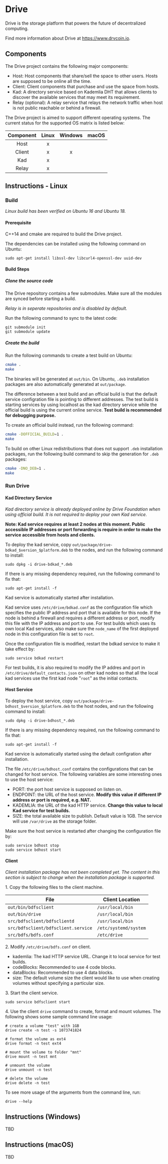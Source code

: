 # Drive

Drive is the storage platform that powers the future of decentralized computing.

Find more information about Drive at https://www.drvcoin.io.

## Components

The Drive project contains the following major components:

- Host: Host components that share/sell the space to other users. Hosts are supposed to be online all the time.
- Client: Client components that purchase and use the space from hosts.
- Kad: A directory service based on Kademlia DHT that allows clients to discover the available services that may meet its requirement.
- Relay (optional): A relay service that relays the network traffic when host is not public reachable or behind a firewall.

The Drive project is aimed to support different operating systems. The current status for the supported OS matrix is listed below:

Component | Linux | Windows | macOS
:-------: | :---: | :-----: | :---:
  Host    |   x   |         |      
  Client  |   x   |    x    |      
  Kad     |   x   |         |
  Relay   |   x   |         |

## Instructions - Linux

### Build

*Linux build has been verified on Ubuntu 16 and Ubuntu 18.*

#### Prerequisite

C++14 and cmake are required to build the Drive project.

The dependencies can be installed using the following command on Ubuntu:

```
sudo apt-get install libssl-dev libcurl4-openssl-dev uuid-dev
```

#### Build Steps

##### Clone the source code

The Drive repository contains a few submodules. Make sure all the modules are synced before starting a build.

*Relay is in seperate repositories and is disabled by default.*

Run the following command to sync to the latest code:

```
git submodule init
git submodule update
```

##### Create the build

Run the following commands to create a test build on Ubuntu:

```bash
cmake .
make
```

The binaries will be generated at `out/bin`. On Ubuntu, `.deb` installation packages are also automatically generated at `out/package`.

The difference between a test build and an official build is that the default service configration file is pointing to different addresses. The test build is starting services by using localhost as the kad directory service while the official build is using the current online service. **Test build is recommended for debugging purpose.**

To create an official build instead, run the following command:

```bash
cmake -DOFFICIAL_BUILD=1 .
make
```

To build on other Linux redistributions that does not support `.deb` installation packages, run the following build command to skip the generation for `.deb` packages:

```bash
cmake -DNO_DEB=1 .
make
```

### Run Drive

#### Kad Directory Service

*Kad directory service is already deployed online by Drive Foundation when using official build. It is not required to deploy your own Kad service.*

**Note: Kad service requires at least 2 nodes at this moment. Public accessible IP addresses or port forwarding is require in order to make the service accessible from hosts and clients.**

To deploy the kad service, copy `out/package/drive-bdkad_$version_$platform.deb` to the nodes, and run the following command to install:

```
sudo dpkg -i drive-bdkad_*.deb
```

If there is any missing dependency required, run the following command to fix that:

```
sudo apt-get install -f
```

Kad service is automatically started after installation.

Kad service uses `/etc/drive/bdkad.conf` as the configuration file which specifies the public IP address and port that is available for this node. If the node is behind a firewall and requires a different address or port, modify this file with the IP address and port to use. For test builds which uses its own local Kad services, also make sure the `node_name` of the first deployed node in this configuration file is set to `root`.

Once the configuration file is modified, restart the bdkad service to make it take effect by:

```
sudo service bdkad restart
```

For test builds, it is also required to modify the IP addres and port in `/etc/drive/default_contacts.json` on other kad nodes so that all the local kad services use the first kad node "`root`" as the initial contacts.

#### Host Service

To deploy the host service, copy `out/package/drive-bdhost_$version_$platform.deb` to the host nodes, and run the following command to install:

```
sudo dpkg -i drive-bdhost_*.deb
```

If there is any missing dependency required, run the following command to fix that:

```
sudo apt-get install -f
```

Kad service is automatically started using the default configration after installation.

The file `/etc/drive/bdhost.conf` contains the configurations that can be changed for host service. The following variables are some interesting ones to use the host service:

- PORT: the port host service is supposed on listen on.
- ENDPOINT: the URL of the host service. **Modify this value if different IP address or port is required, e.g. NAT.**
- KADEMLIA: the URL of the kad HTTP service. **Change this value to local Kad service for test builds.**
- SIZE: the total available size to publish. Default value is 1GB. The service will use `/var/drive` as the storage folder.

Make sure the host service is restarted after changing the configuration file by:

```
sudo service bdhost stop
sudo service bdhost start
```

#### Client

*Client installation package has not been completed yet. The content in this section is subject to change when the installation package is supported.*

1\. Copy the following files to the client machine.

File                                | Client Location
----------------------------------- | ---------------------
`out/bin/bdfsclient`                | `/usr/local/bin`
`out/bin/drive`                     | `/usr/local/bin`
`src/bdfsclient/bdfsclientd`        | `/usr/local/bin`
`src/bdfsclient/bdfsclient.service` | `/etc/systemd/system`
`src/bdfs/bdfs.conf`                | `/etc/drive`

2\. Modify `/etc/drive/bdfs.conf` on client.

- kademlia: The kad HTTP service URL. Change it to local service for test builds.
- codeBlocks: Recommended to use 4 code blocks.
- dataBlocks: Recommended to use 4 data blocks.
- size: The default volume size the client would like to use when creating volumes without specifying a particular size.

3\. Start the client service.

```
sudo service bdfsclient start
```

4\. Use the client `drive` command to create, format and mount volumes. The following shows some sample command line usage:

```
# create a volume "test" with 1GB
drive create -n test -s 1073741824

# format the volume as ext4
drive format -n test ext4

# mount the volume to folder "mnt"
drive mount -n test mnt

# unmount the volume
drive unmount -n test

# delete the volume
drive delete -n test
```

To see more usage of the arguments from the command line, run:

```
drive --help
```

## Instructions (Windows)

TBD

## Instructions (macOS)

TBD
